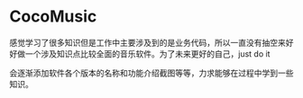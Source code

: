 # CocoMusic
感觉学习了很多知识但是工作中主要涉及到的是业务代码，所以一直没有抽空来好好做一个涉及知识点比较全面的音乐软件。为了未来更好的自己，just do it

会逐渐添加软件各个版本的名称和功能介绍截图等等，力求能够在过程中学到一些知识。


